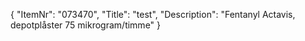 {
  "ItemNr": "073470",
  "Title": "test",
  "Description": "Fentanyl Actavis, depotplåster 75 mikrogram/timme"
}